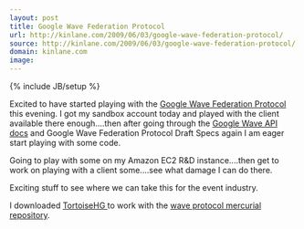 ```yaml
---
layout: post
title: Google Wave Federation Protocol
url: http://kinlane.com/2009/06/03/google-wave-federation-protocol/
source: http://kinlane.com/2009/06/03/google-wave-federation-protocol/
domain: kinlane.com
image: 
---
```

{% include JB/setup %}<p>Excited to have started playing with the <a rel="homepage" href="http://www.waveprotocol.org">Google</a><a href="http://www.waveprotocol.org"> Wave Federation Protocol</a> this evening. I got my sandbox account today and played with the client available there enough....then after going through the <a href="http://code.google.com/apis/wave/guide.html">Google Wave API docs</a> and Google Wave Federation Protocol Draft Specs again I am eager start playing with some code.<p></p>
Going to play with some on my Amazon EC2 R&amp;D instance....then get to work on playing with a client some....see what damage I can do there.<p></p>
Exciting stuff to see where we can take this for the event industry.<p></p>
I downloaded <a href="http://bitbucket.org/tortoisehg/stable/wiki/Home">TortoiseHG </a>to work with the <a href="http://code.google.com/p/wave-protocol/source/checkout">wave protocol mercurial repository</a>.
</p>
